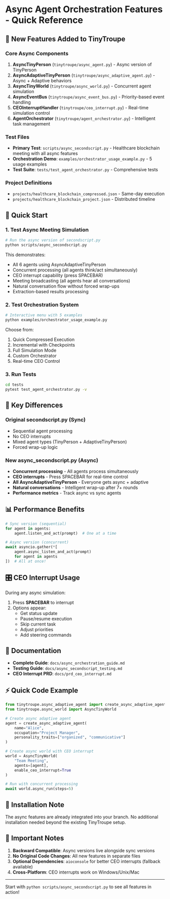 # Async Agent Orchestration Features - Quick Reference

## 🚀 New Features Added to TinyTroupe

### Core Async Components
1. **AsyncTinyPerson** (`tinytroupe/async_agent.py`) - Async version of TinyPerson
2. **AsyncAdaptiveTinyPerson** (`tinytroupe/async_adaptive_agent.py`) - Async + Adaptive behaviors
3. **AsyncTinyWorld** (`tinytroupe/async_world.py`) - Concurrent agent simulation
4. **AsyncEventBus** (`tinytroupe/async_event_bus.py`) - Priority-based event handling
5. **CEOInterruptHandler** (`tinytroupe/ceo_interrupt.py`) - Real-time simulation control
6. **AgentOrchestrator** (`tinytroupe/agent_orchestrator.py`) - Intelligent task management

### Test Files
- **Primary Test**: `scripts/async_secondscript.py` - Healthcare blockchain meeting with all async features
- **Orchestration Demo**: `examples/orchestrator_usage_example.py` - 5 usage examples
- **Test Suite**: `tests/test_agent_orchestrator.py` - Comprehensive tests

### Project Definitions
- `projects/healthcare_blockchain_compressed.json` - Same-day execution
- `projects/healthcare_blockchain_project.json` - Distributed timeline

## 🎯 Quick Start

### 1. Test Async Meeting Simulation
```bash
# Run the async version of secondscript.py
python scripts/async_secondscript.py
```

This demonstrates:
- All 6 agents using AsyncAdaptiveTinyPerson
- Concurrent processing (all agents think/act simultaneously)
- CEO interrupt capability (press SPACEBAR)
- Meeting broadcasting (all agents hear all conversations)
- Natural conversation flow without forced wrap-ups
- Extraction-based results processing

### 2. Test Orchestration System
```bash
# Interactive menu with 5 examples
python examples/orchestrator_usage_example.py
```

Choose from:
1. Quick Compressed Execution
2. Incremental with Checkpoints
3. Full Simulation Mode
4. Custom Orchestrator
5. Real-time CEO Control

### 3. Run Tests
```bash
cd tests
pytest test_agent_orchestrator.py -v
```

## 🔑 Key Differences

### Original secondscript.py (Sync)
- Sequential agent processing
- No CEO interrupts
- Mixed agent types (TinyPerson + AdaptiveTinyPerson)
- Forced wrap-up logic

### New async_secondscript.py (Async)
- **Concurrent processing** - All agents process simultaneously
- **CEO interrupts** - Press SPACEBAR for real-time control
- **All AsyncAdaptiveTinyPerson** - Everyone gets async + adaptive
- **Natural conversations** - Intelligent wrap-up after 7+ rounds
- **Performance metrics** - Track async vs sync agents

## 📊 Performance Benefits

```python
# Sync version (sequential)
for agent in agents:
    agent.listen_and_act(prompt)  # One at a time

# Async version (concurrent)
await asyncio.gather(*[
    agent.async_listen_and_act(prompt) 
    for agent in agents
])  # All at once!
```

## 🎛️ CEO Interrupt Usage

During any async simulation:
1. Press **SPACEBAR** to interrupt
2. Options appear:
   - Get status update
   - Pause/resume execution
   - Skip current task
   - Adjust priorities
   - Add steering commands

## 📁 Documentation

- **Complete Guide**: `docs/async_orchestration_guide.md`
- **Testing Guide**: `docs/async_secondscript_testing.md`
- **CEO Interrupt PRD**: `docs/prd_ceo_interrupt.md`

## ⚡ Quick Code Example

```python
from tinytroupe.async_adaptive_agent import create_async_adaptive_agent
from tinytroupe.async_world import AsyncTinyWorld

# Create async adaptive agent
agent = create_async_adaptive_agent(
    name="Alice",
    occupation="Project Manager",
    personality_traits=["organized", "communicative"]
)

# Create async world with CEO interrupt
world = AsyncTinyWorld(
    "Team Meeting",
    agents=[agent],
    enable_ceo_interrupt=True
)

# Run with concurrent processing
await world.async_run(steps=5)
```

## 🔧 Installation Note

The async features are already integrated into your branch. No additional installation needed beyond the existing TinyTroupe setup.

## 🚨 Important Notes

1. **Backward Compatible**: Async versions live alongside sync versions
2. **No Original Code Changes**: All new features in separate files
3. **Optional Dependencies**: `aioconsole` for better CEO interrupts (fallback available)
4. **Cross-Platform**: CEO interrupts work on Windows/Unix/Mac

---

Start with `python scripts/async_secondscript.py` to see all features in action!